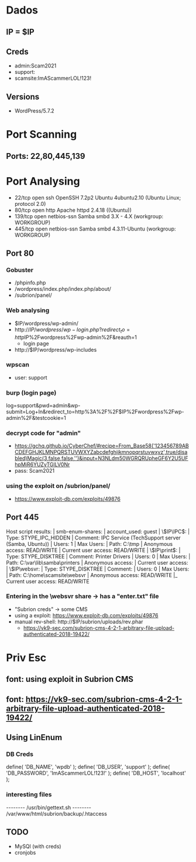 # Dados
## IP = $IP
## Creds
- admin:Scam2021
- support:
- scamsite:ImAScammerLOL!123!

## Versions
- WordPress/5.7.2

# Port Scanning
## Ports: 22,80,445,139

# Port Analysing
- 22/tcp  open  ssh         OpenSSH 7.2p2 Ubuntu 4ubuntu2.10 (Ubuntu Linux; protocol 2.0)
- 80/tcp  open  http        Apache httpd 2.4.18 ((Ubuntu))
- 139/tcp open  netbios-ssn Samba smbd 3.X - 4.X (workgroup: WORKGROUP)
- 445/tcp open  netbios-ssn Samba smbd 4.3.11-Ubuntu (workgroup: WORKGROUP)

## Port 80
### Gobuster

- /phpinfo.php
- /wordpress/index.php/index.php/about/
- /subrion/panel/

### Web analysing

- $IP/wordpress/wp-admin/
- http://$IP/wordpress/wp-login.php?redirect_to=http%3A%2F%2F$IP%2Fwordpress%2Fwp-admin%2F&reauth=1
	- login page
- http://$IP/wordpress/wp-includes

### wpscan
- user: support

### burp (login page)

log=support&pwd=admin&wp-submit=Log+In&redirect_to=http%3A%2F%2F$IP%2Fwordpress%2Fwp-admin%2F&testcookie=1

### decrypt code for "admin"
- https://gchq.github.io/CyberChef/#recipe=From_Base58('123456789ABCDEFGHJKLMNPQRSTUVWXYZabcdefghijkmnopqrstuvwxyz',true/disabled)Magic(3,false,false,'')&input=N3NLdm50WGRQRUpheGF6Y2U5UFhpMjR6YUZyTGlLV0Nr
- pass: Scam2021

### using the exploit on /subrion/panel/
- https://www.exploit-db.com/exploits/49876


## Port 445
Host script results:
| smb-enum-shares: 
|   account_used: guest
|   \\$IP\IPC$: 
|     Type: STYPE_IPC_HIDDEN
|     Comment: IPC Service (TechSupport server (Samba, Ubuntu))
|     Users: 1
|     Max Users: <unlimited>
|     Path: C:\tmp
|     Anonymous access: READ/WRITE
|     Current user access: READ/WRITE
|   \\$IP\print$: 
|     Type: STYPE_DISKTREE
|     Comment: Printer Drivers
|     Users: 0
|     Max Users: <unlimited>
|     Path: C:\var\lib\samba\printers
|     Anonymous access: <none>
|     Current user access: <none>
|   \\$IP\websvr: 
|     Type: STYPE_DISKTREE
|     Comment: 
|     Users: 0
|     Max Users: <unlimited>
|     Path: C:\home\scamsite\websvr
|     Anonymous access: READ/WRITE
|_    Current user access: READ/WRITE

### Entering in the \websvr share -> has a "enter.txt" file
- "Subrion creds" -> some CMS
- using a exploit: https://www.exploit-db.com/exploits/49876
- manual rev-shell: http://$IP/subrion/uploads/rev.phar
	- https://vk9-sec.com/subrion-cms-4-2-1-arbitrary-file-upload-authenticated-2018-19422/

# Priv Esc 
## font: using exploit in Subrion CMS
## font: https://vk9-sec.com/subrion-cms-4-2-1-arbitrary-file-upload-authenticated-2018-19422/

## Using LinEnum
### DB Creds
define( 'DB_NAME', 'wpdb' );
define( 'DB_USER', 'support' );
define( 'DB_PASSWORD', 'ImAScammerLOL!123!' );
define( 'DB_HOST', 'localhost' );

### interesting files
-------- /usr/bin/gettext.sh 
-------- /var/www/html/subrion/backup/.htaccess


## TODO
- MySQl (with creds)
- cronjobs